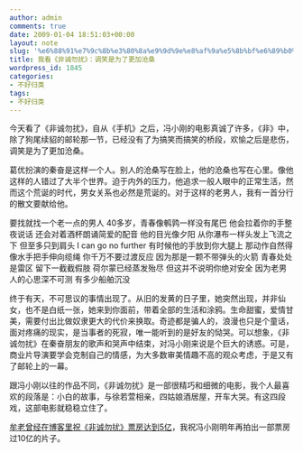 ```yaml
---
author: admin
comments: true
date: 2009-01-04 18:51:03+00:00
layout: note
slug: '%e6%88%91%e7%9c%8b%e3%80%8a%e9%9d%9e%e8%af%9a%e5%8b%bf%e6%89%b0%e3%80%8b%ef%bc%9a%e8%b0%83%e7%ac%91%e6%98%af%e4%b8%ba%e4%ba%86%e6%9b%b4%e5%8a%a0%e6%b2%a7%e6%a1%91'
title: 我看《非诚勿扰》：调笑是为了更加沧桑
wordpress_id: 1845
categories:
- 不好归类
tags:
- 不好归类
---
```


今天看了《非诚勿扰》，自从《手机》之后，冯小刚的电影真诚了许多，《非》中，除了狗尾续貂的邮轮那一节，已经没有了为搞笑而搞笑的桥段，欢愉之后是悲伤，调笑是为了更加沧桑。

葛优扮演的秦奋是这样一个人。别人的沧桑写在脸上，他的沧桑也写在心里。像他这样的人错过了大半个世界。迫于内外的压力，他追求一般人眼中的正常生活，然而这个荒诞的时代，男女关系也必然是荒诞的。对于这样的老男人，我有一首分行的散文要献给他。

要找就找一个老一点的男人
40多岁，青春像鹌鹑一样没有尾巴
他会拉着你的手整夜说话
还会对着酒杯朗诵简爱的配音
他的目光像夕阳
从你瀑布一样头发上飞流之下
但至多只到肩头
I can go no further
有时候他的手放到你大腿上
那动作自然得
像水手把手伸向缆绳
你千万不要过渡反应
因为那是一颗不带弹头的火箭
青春处处是雷区
留下一截截假肢
荷尔蒙已经蒸发殆尽
但这并不说明你绝对安全
因为老男人的心思深不可测
有多少船舶沉没

终于有天，不可思议的事情出现了。从旧的发黄的日子里，她突然出现，并非仙女，也不是白纸一张，她来到你面前，带着全部的生活和涂鸦。生命甜蜜，爱情甘美，需要付出比做奴隶更大的代价来换取。奇迹都是骗人的，浪漫也只是个童话，面对疼痛的现实，是当事者的死寂，唯一能听到的是好友的恸哭。可以想象，《非诚勿扰》在秦奋朋友的歌声和哭声中结束，对冯小刚来说是个巨大的诱惑。可是，商业片导演要学会克制自己的情感，为大多数审美情趣不高的观众考虑，于是又有了邮轮上的一幕。

跟冯小刚以往的作品不同，《非诚勿扰》是一部很精巧和细微的电影，我个人最喜欢的段落是：小白的故事，与徐若萱相亲，四姑娘酒居屋，开车大哭。有这四段戏，这部电影就稳稳立住了。

[牟老曾经在博客里祝《非诚勿扰》票房达到5亿](http://www.bullog.cn/blogs/mousen/archives/246748.aspx)，我祝冯小刚明年再拍出一部票房过10亿的片子。

